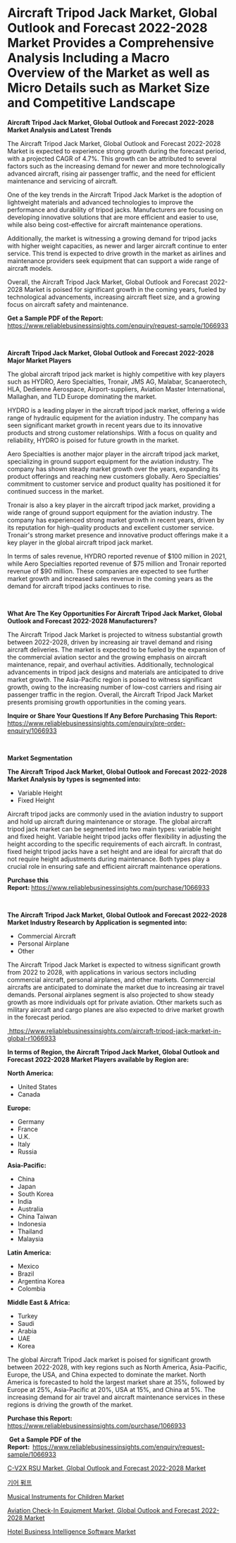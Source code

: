 <p><h1>Aircraft Tripod Jack Market, Global Outlook and Forecast 2022-2028 Market Provides a Comprehensive Analysis Including a Macro Overview of the Market as well as Micro Details such as Market Size and Competitive Landscape</h1></p><p><strong>Aircraft Tripod Jack Market, Global Outlook and Forecast 2022-2028 Market Analysis and Latest Trends</strong></p>
<p><p>The Aircraft Tripod Jack Market, Global Outlook and Forecast 2022-2028 Market is expected to experience strong growth during the forecast period, with a projected CAGR of 4.7%. This growth can be attributed to several factors such as the increasing demand for newer and more technologically advanced aircraft, rising air passenger traffic, and the need for efficient maintenance and servicing of aircraft.</p><p>One of the key trends in the Aircraft Tripod Jack Market is the adoption of lightweight materials and advanced technologies to improve the performance and durability of tripod jacks. Manufacturers are focusing on developing innovative solutions that are more efficient and easier to use, while also being cost-effective for aircraft maintenance operations.</p><p>Additionally, the market is witnessing a growing demand for tripod jacks with higher weight capacities, as newer and larger aircraft continue to enter service. This trend is expected to drive growth in the market as airlines and maintenance providers seek equipment that can support a wide range of aircraft models.</p><p>Overall, the Aircraft Tripod Jack Market, Global Outlook and Forecast 2022-2028 Market is poised for significant growth in the coming years, fueled by technological advancements, increasing aircraft fleet size, and a growing focus on aircraft safety and maintenance.</p></p>
<p><strong>Get a Sample PDF of the Report:&nbsp;</strong> <a href="https://www.reliablebusinessinsights.com/enquiry/request-sample/1066933">https://www.reliablebusinessinsights.com/enquiry/request-sample/1066933</a></p>
<p>&nbsp;</p>
<p><strong>Aircraft Tripod Jack Market, Global Outlook and Forecast 2022-2028 Major Market Players</strong></p>
<p><p>The global aircraft tripod jack market is highly competitive with key players such as HYDRO, Aero Specialties, Tronair, JMS AG, Malabar, Scanaerotech, HLA, Dedienne Aerospace, Airport-suppliers, Aviation Master International, Mallaghan, and TLD Europe dominating the market.</p><p>HYDRO is a leading player in the aircraft tripod jack market, offering a wide range of hydraulic equipment for the aviation industry. The company has seen significant market growth in recent years due to its innovative products and strong customer relationships. With a focus on quality and reliability, HYDRO is poised for future growth in the market.</p><p>Aero Specialties is another major player in the aircraft tripod jack market, specializing in ground support equipment for the aviation industry. The company has shown steady market growth over the years, expanding its product offerings and reaching new customers globally. Aero Specialties' commitment to customer service and product quality has positioned it for continued success in the market.</p><p>Tronair is also a key player in the aircraft tripod jack market, providing a wide range of ground support equipment for the aviation industry. The company has experienced strong market growth in recent years, driven by its reputation for high-quality products and excellent customer service. Tronair's strong market presence and innovative product offerings make it a key player in the global aircraft tripod jack market.</p><p>In terms of sales revenue, HYDRO reported revenue of $100 million in 2021, while Aero Specialties reported revenue of $75 million and Tronair reported revenue of $90 million. These companies are expected to see further market growth and increased sales revenue in the coming years as the demand for aircraft tripod jacks continues to rise.</p></p>
<p>&nbsp;</p>
<p><strong>What Are The Key Opportunities For Aircraft Tripod Jack Market, Global Outlook and Forecast 2022-2028 Manufacturers?</strong></p>
<p><p>The Aircraft Tripod Jack Market is projected to witness substantial growth between 2022-2028, driven by increasing air travel demand and rising aircraft deliveries. The market is expected to be fueled by the expansion of the commercial aviation sector and the growing emphasis on aircraft maintenance, repair, and overhaul activities. Additionally, technological advancements in tripod jack designs and materials are anticipated to drive market growth. The Asia-Pacific region is poised to witness significant growth, owing to the increasing number of low-cost carriers and rising air passenger traffic in the region. Overall, the Aircraft Tripod Jack Market presents promising growth opportunities in the coming years.</p></p>
<p><strong>Inquire or Share Your Questions If Any Before Purchasing This Report:</strong> <a href="https://www.reliablebusinessinsights.com/enquiry/pre-order-enquiry/1066933">https://www.reliablebusinessinsights.com/enquiry/pre-order-enquiry/1066933</a></p>
<p>&nbsp;</p>
<p><strong>Market Segmentation</strong></p>
<p><strong>The Aircraft Tripod Jack Market, Global Outlook and Forecast 2022-2028 Market Analysis by types is segmented into:</strong></p>
<p><ul><li>Variable Height</li><li>Fixed Height</li></ul></p>
<p><p>Aircraft tripod jacks are commonly used in the aviation industry to support and hold up aircraft during maintenance or storage. The global aircraft tripod jack market can be segmented into two main types: variable height and fixed height. Variable height tripod jacks offer flexibility in adjusting the height according to the specific requirements of each aircraft. In contrast, fixed height tripod jacks have a set height and are ideal for aircraft that do not require height adjustments during maintenance. Both types play a crucial role in ensuring safe and efficient aircraft maintenance operations.</p></p>
<p><strong>Purchase this Report:&nbsp;</strong><a href="https://www.reliablebusinessinsights.com/purchase/1066933">https://www.reliablebusinessinsights.com/purchase/1066933</a></p>
<p>&nbsp;</p>
<p><strong>The Aircraft Tripod Jack Market, Global Outlook and Forecast 2022-2028 Market Industry Research by Application is segmented into:</strong></p>
<p><ul><li>Commercial Aircraft</li><li>Personal Airplane</li><li>Other</li></ul></p>
<p><p>The Aircraft Tripod Jack Market is expected to witness significant growth from 2022 to 2028, with applications in various sectors including commercial aircraft, personal airplanes, and other markets. Commercial aircrafts are anticipated to dominate the market due to increasing air travel demands. Personal airplanes segment is also projected to show steady growth as more individuals opt for private aviation. Other markets such as military aircraft and cargo planes are also expected to drive market growth in the forecast period.</p></p>
<p><a href="https://www.reliablebusinessinsights.com/aircraft-tripod-jack-market-in-global-r1066933">&nbsp;https://www.reliablebusinessinsights.com/aircraft-tripod-jack-market-in-global-r1066933</a></p>
<p><strong>In terms of Region, the Aircraft Tripod Jack Market, Global Outlook and Forecast 2022-2028 Market Players available by Region are:</strong></p>
<p>
    <p> <strong> North America: </strong>
        <ul>
            <li>United States</li>
            <li>Canada</li>
        </ul>
        </p> 
    <p> <strong> Europe: </strong>
        <ul>
            <li>Germany</li>
            <li>France</li>
            <li>U.K.</li>
            <li>Italy</li>
            <li>Russia</li>
        </ul>
        </p> 
    <p> <strong> Asia-Pacific: </strong>
        <ul>
            <li>China</li>
            <li>Japan</li>
            <li>South Korea</li>
            <li>India</li>
            <li>Australia</li>
            <li>China Taiwan</li>
            <li>Indonesia</li>
            <li>Thailand</li>
            <li>Malaysia</li>
        </ul>
        </p> 
    <p> <strong> Latin America: </strong>
        <ul>
            <li>Mexico</li>
            <li>Brazil</li>
            <li>Argentina Korea</li>
            <li>Colombia</li>
        </ul>
        </p> 
    <p> <strong> Middle East & Africa: </strong>
        <ul>
            <li>Turkey</li>
            <li>Saudi</li>
            <li>Arabia</li>
            <li>UAE</li>
            <li>Korea</li>
        </ul>
    </p>
    </p>
<p><p>The global Aircraft Tripod Jack market is poised for significant growth between 2022-2028, with key regions such as North America, Asia-Pacific, Europe, the USA, and China expected to dominate the market. North America is forecasted to hold the largest market share at 35%, followed by Europe at 25%, Asia-Pacific at 20%, USA at 15%, and China at 5%. The increasing demand for air travel and aircraft maintenance services in these regions is driving the growth of the market.</p></p>
<p><strong>Purchase this Report: </strong><a href="https://www.reliablebusinessinsights.com/purchase/1066933">https://www.reliablebusinessinsights.com/purchase/1066933</a></p>
<p>&nbsp;<strong>Get a Sample PDF of the Report:&nbsp;&nbsp;</strong><a href="https://www.reliablebusinessinsights.com/enquiry/request-sample/1066933">https://www.reliablebusinessinsights.com/enquiry/request-sample/1066933</a></p>
<p><strong></strong></p>
<p><p><a href="https://github.com/Sherrillcrooksxa8i18ucf2m/Market-Research-Report-List-2/blob/main/c-v2x-rsu-market-global-outlook-and-forecast-2022-2028-market.md">C-V2X RSU Market, Global Outlook and Forecast 2022-2028 Market</a></p><p><a href="https://github.com/fredrickeglers/Market-Research-Report-List-2/blob/main/999836579792.md">기어 펌프</a></p><p><a href="https://issuu.com/reportprime-2/docs/musical-instruments-for-children-market-size-2030.">Musical Instruments for Children Market</a></p><p><a href="https://github.com/AlysaLedner2023/Market-Research-Report-List-1/blob/main/aviation-check-in-equipment-market-global-outlook-and-forecast-2022-2028-market.md">Aviation Check-In Equipment Market, Global Outlook and Forecast 2022-2028 Market</a></p><p><a href="https://www.linkedin.com/pulse/hotel-business-intelligence-software-market-competitive-azbpc">Hotel Business Intelligence Software Market</a></p></p>